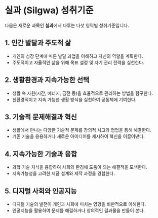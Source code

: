 # 실과 (Silgwa) 성취기준

다음은 새로운 과목인 **실과**에서 다루는 다섯 영역별 성취기준입니다.

## 1. 인간 발달과 주도적 삶
- 개인의 성장 단계에 따른 발달 과업을 이해하고 자신의 역할을 계획한다.
- 주도적이고 자율적인 삶을 위해 목표 설정 및 자기 관리 전략을 실천한다.

## 2. 생활환경과 지속가능한 선택
- 생활 속 자원(시간, 에너지, 금전 등)을 효율적으로 관리하는 방법을 탐구한다.
- 친환경적이고 지속 가능한 생활 방식을 실천하여 공동체에 기여한다.

## 3. 기술적 문제해결과 혁신
- 생활에서 만나는 다양한 기술적 문제를 창의적 사고와 협업을 통해 해결한다.
- 기존 기술을 응용하거나 새로운 아이디어를 제시하여 혁신을 이끌어낸다.

## 4. 지속가능한 기술과 융합
- 과학·기술 지식을 융합하여 사회와 환경에 도움이 되는 해결책을 모색한다.
- 지속가능성을 고려한 제품 설계와 제작 과정을 경험한다.

## 5. 디지털 사회와 인공지능
- 디지털 기술의 발전이 개인과 사회에 미치는 영향을 비판적으로 이해한다.
- 인공지능을 활용하여 문제를 해결하거나 창의적인 결과물을 만들어 본다.
